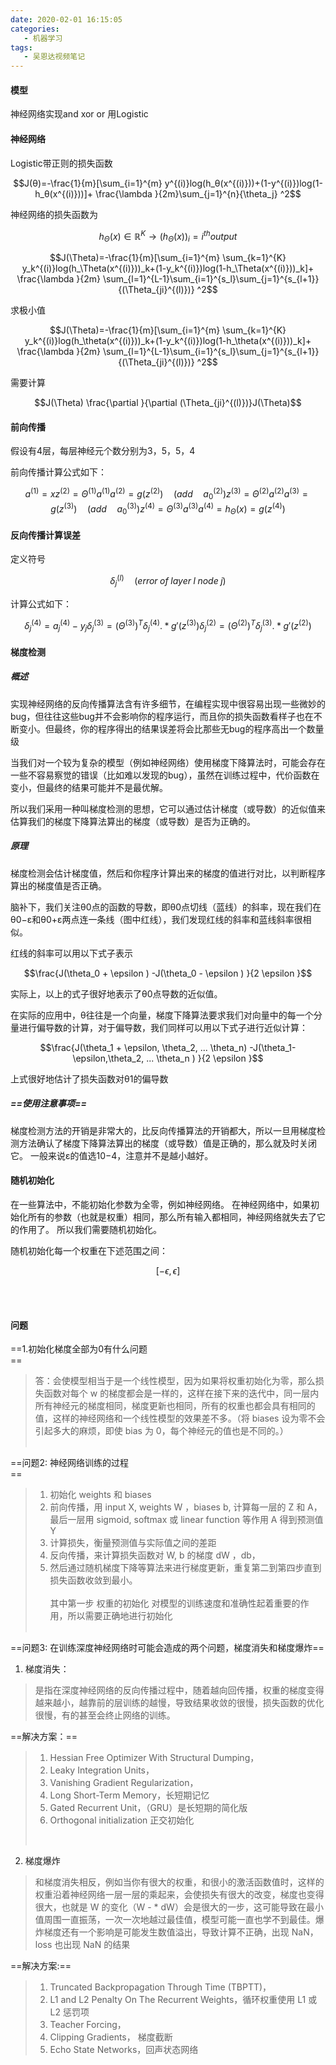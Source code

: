 ```yaml
---
date: 2020-02-01 16:15:05
categories:
   - 机器学习
tags:
   - 吴恩达视频笔记
---
```

#### 模型
神经网络实现and xor or
用Logistic



#### 神经网络

Logistic带正则的损失函数

```math
J(θ)=-\frac{1}{m}[\sum_{i=1}^{m} y^{(i)}log(h_θ(x^{(i)}))+(1-y^{(i)})log(1-h_θ(x^{(i)}))]+
\frac{\lambda }{2m}\sum_{j=1}^{n}{\theta_j} ^2
```
神经网络的损失函数为
```math
h_\Theta(x) \in \mathbb{R}^K    \rightarrow  (h_\Theta(x))_i=i^{th} output
```

```math
J(\Theta)=-\frac{1}{m}[\sum_{i=1}^{m}  \sum_{k=1}^{K} y_k^{(i)}log(h_\Theta(x^{(i)}))_k+(1-y_k^{(i)})log(1-h_\Theta(x^{(i)}))_k]+
\frac{\lambda }{2m}
\sum_{l=1}^{L-1}\sum_{i=1}^{s_l}\sum_{j=1}^{s_{l+1}}{(\Theta_{ji}^{(l)})} ^2
```

求极小值
```math
J(\Theta)=-\frac{1}{m}[\sum_{i=1}^{m}  \sum_{k=1}^{K} y_k^{(i)}log(h_\theta(x^{(i)}))_k+(1-y_k^{(i)})log(1-h_\theta(x^{(i)}))_k]+
\frac{\lambda }{2m}
\sum_{l=1}^{L-1}\sum_{i=1}^{s_l}\sum_{j=1}^{s_{l+1}}{(\Theta_{ji}^{(l)})} ^2
```
需要计算
```math
J(\Theta)

\frac{\partial }{\partial (\Theta_{ji}^{(l)})}J(\Theta)
```



#### 前向传播
假设有4层，每层神经元个数分别为3，5，5，4

前向传播计算公式如下：
```math
a^{(1)}=x

z^{(2)}=\Theta^{(1)}a^{(1)}

a^{(2)}=g(z^{(2)}) \quad (add  \quad a_0^{(2)})

z^{(3)}=\Theta^{(2)}a^{(2)}

a^{(3)}=g(z^{(3)}) \quad (add  \quad a_0^{(3)})

z^{(4)}=\Theta^{(3)}a^{(3)}

a^{(4)}=h_\Theta(x)=g(z^{(4)})

```



#### 反向传播计算误差

定义符号

```math
\delta_j^{(l)} \quad (error \; of \; layer \; l \;node \;j)
```

计算公式如下：

```math
\delta_j^{(4)}  = a_j^{(4)} -y_j

\delta_j^{(3)}  = (\Theta^{(3)})^T \delta_j^{(4)}.*{g}'(z^{(3)})


\delta_j^{(2)}  = (\Theta^{(2)})^T \delta_j^{(3)}.*{g}'(z^{(2)})

```




#### 梯度检测
##### 概述
实现神经网络的反向传播算法含有许多细节，在编程实现中很容易出现一些微妙的bug，但往往这些bug并不会影响你的程序运行，而且你的损失函数看样子也在不断变小。但最终，你的程序得出的结果误差将会比那些无bug的程序高出一个数量级

当我们对一个较为复杂的模型（例如神经网络）使用梯度下降算法时，可能会存在一些不容易察觉的错误（比如难以发现的bug），虽然在训练过程中，代价函数在变小，但最终的结果可能并不是最优解。

所以我们采用一种叫梯度检测的思想，它可以通过估计梯度（或导数）的近似值来估算我们的梯度下降算法算出的梯度（或导数）是否为正确的。

##### 原理
梯度检测会估计梯度值，然后和你程序计算出来的梯度的值进行对比，以判断程序算出的梯度值是否正确。

脑补下，我们关注θ0点的函数的导数，即θ0点切线（蓝线）的斜率，现在我们在θ0−ε和θ0+ε两点连一条线（图中红线），我们发现红线的斜率和蓝线斜率很相似。

红线的斜率可以用以下式子表示

```math
\frac{J(\theta_0 + \epsilon ) -J(\theta_0 - \epsilon ) }{2 \epsilon }
```

实际上，以上的式子很好地表示了θ0点导数的近似值。

在实际的应用中，θ往往是一个向量，梯度下降算法要求我们对向量中的每一个分量进行偏导数的计算，对于偏导数，我们同样可以用以下式子进行近似计算：
```math
\frac{J(\theta_1 + \epsilon, \theta_2, ... \theta_n) -J(\theta_1-\epsilon,\theta_2, ... \theta_n ) }{2 \epsilon }
```
上式很好地估计了损失函数对θ1的偏导数


##### ==使用注意事项==
梯度检测方法的开销是非常大的，比反向传播算法的开销都大，所以一旦用梯度检测方法确认了梯度下降算法算出的梯度（或导数）值是正确的，那么就及时关闭它。
一般来说ε的值选10−4，注意并不是越小越好。

#### 随机初始化
在一些算法中，不能初始化参数为全零，例如神经网络。
在神经网络中，如果初始化所有的参数（也就是权重）相同，那么所有输入都相同，神经网络就失去了它的作用了。
所以我们需要随机初始化。

随机初始化每一个权重在下述范围之间：
```math
[-\epsilon, \epsilon]
```

<br/>
<br/>

#### 问题
==1.初始化梯度全部为0有什么问题<br/>==
> 答：会使模型相当于是一个线性模型，因为如果将权重初始化为零，那么损失函数对每个 w 的梯度都会是一样的，这样在接下来的迭代中，同一层内所有神经元的梯度相同，梯度更新也相同，所有的权重也都会具有相同的值，这样的神经网络和一个线性模型的效果差不多。（将 biases 设为零不会引起多大的麻烦，即使 bias 为 0，每个神经元的值也是不同的。）<br/><br/>

==问题2: 神经网络训练的过程<br/>==
> 1. 初始化 weights 和 biases
> 2. 前向传播，用 input X, weights W ，biases b, 计算每一层的 Z 和 A，最后一层用 sigmoid, softmax 或 linear function 等作用 A 得到预测值 Y
> 3. 计算损失，衡量预测值与实际值之间的差距
> 4. 反向传播，来计算损失函数对 W, b 的梯度 dW ，db，
> 5. 然后通过随机梯度下降等算法来进行梯度更新，重复第二到第四步直到损失函数收敛到最小。
<br/><br/>
其中第一步 权重的初始化 对模型的训练速度和准确性起着重要的作用，所以需要正确地进行初始化
<br/><br/>

==问题3: 在训练深度神经网络时可能会造成的两个问题，梯度消失和梯度爆炸==<br/> 
1. 梯度消失：<br/>
> 是指在深度神经网络的反向传播过程中，随着越向回传播，权重的梯度变得越来越小，越靠前的层训练的越慢，导致结果收敛的很慢，损失函数的优化很慢，有的甚至会终止网络的训练。<br/>

==解决方案：==
> 1. Hessian Free Optimizer With Structural Dumping，
> 2. Leaky Integration Units，
> 3. Vanishing Gradient Regularization，
> 4. Long Short-Term Memory，长短期记忆
> 5. Gated Recurrent Unit，（GRU）是长短期的简化版
> 6. Orthogonal initialization 正交初始化
> <br/>

2. 梯度爆炸<br/>
> 和梯度消失相反，例如当你有很大的权重，和很小的激活函数值时，这样的权重沿着神经网络一层一层的乘起来，会使损失有很大的改变，梯度也变得很大，也就是 W 的变化（W - * dW）会是很大的一步，这可能导致在最小值周围一直振荡，一次一次地越过最佳值，模型可能一直也学不到最佳。爆炸梯度还有一个影响是可能发生数值溢出，导致计算不正确，出现 NaN，loss 也出现 NaN 的结果<br/>

==解决方案:==
> 1. Truncated Backpropagation Through Time (TBPTT)，
> 2. L1 and L2 Penalty On The Recurrent Weights，循环权重使用 L1 或 L2 惩罚项
> 3. Teacher Forcing，
> 4. Clipping Gradients， 梯度截断
> 5. Echo State Networks，回声状态网络

